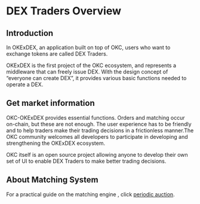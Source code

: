 # DEX Traders Overview

## Introduction

In OKExDEX, an application built on top of OKC, users who want to exchange tokens are called DEX Traders.

OKExDEX is the first project of the OKC ecosystem, and represents a middleware that can freely issue DEX. With the design concept of “everyone can create DEX”, it provides various basic functions needed to operate a DEX.


## Get market information

OKC-OKExDEX provides essential functions. Orders and matching occur on-chain, but these are not enough. The user experience has to be friendly and to help traders make their trading decisions in a frictionless manner.The OKC community welcomes all developers to participate in developing and strengthening the OKExDEX ecosystem.

OKC itself is an open source project allowing anyone to develop their own set of UI to enable DEX Traders to make better trading decisions.


## About Matching System

For a practical guide on the matching engine , click [periodic auction](../concepts/periodic-auction.html).


